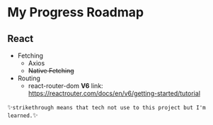 # My Progress Roadmap

## React
* Fetching
    * Axios
    * ~~Native Fetching~~
* Routing 
    * react-router-dom **V6** link: https://reactrouter.com/docs/en/v6/getting-started/tutorial

✨`strikethrough means that tech not use to this project but I'm learned.`✨